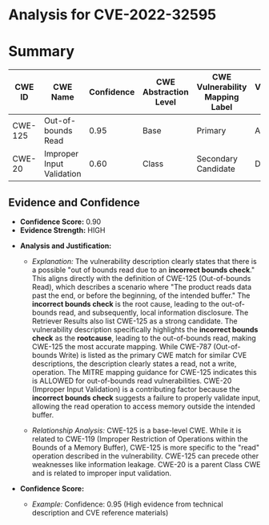 # Analysis for CVE-2022-32595

# Summary
| CWE ID | CWE Name | Confidence | CWE Abstraction Level | CWE Vulnerability Mapping Label | CWE-Vulnerability Mapping Notes |
|---|---|---|---|---|---|
| CWE-125 | Out-of-bounds Read | 0.95 | Base | Primary | Allowed |
| CWE-20 | Improper Input Validation | 0.60 | Class | Secondary Candidate | Discouraged |

## Evidence and Confidence

*   **Confidence Score:** 0.90
*   **Evidence Strength:** HIGH

- **Analysis and Justification:**  
  - *Explanation:* The vulnerability description clearly states that there is a possible "out of bounds read due to an **incorrect bounds check**." This aligns directly with the definition of CWE-125 (Out-of-bounds Read), which describes a scenario where "The product reads data past the end, or before the beginning, of the intended buffer." The **incorrect bounds check** is the root cause, leading to the out-of-bounds read, and subsequently, local information disclosure. The Retriever Results also list CWE-125 as a strong candidate. The vulnerability description specifically highlights the **incorrect bounds check** as the **rootcause**, leading to the out-of-bounds read, making CWE-125 the most accurate mapping. While CWE-787 (Out-of-bounds Write) is listed as the primary CWE match for similar CVE descriptions, the description clearly states a read, not a write, operation. The MITRE mapping guidance for CWE-125 indicates this is ALLOWED for out-of-bounds read vulnerabilities. CWE-20 (Improper Input Validation) is a contributing factor because the **incorrect bounds check** suggests a failure to properly validate input, allowing the read operation to access memory outside the intended buffer.

  - *Relationship Analysis:* CWE-125 is a base-level CWE. While it is related to CWE-119 (Improper Restriction of Operations within the Bounds of a Memory Buffer), CWE-125 is more specific to the "read" operation described in the vulnerability. CWE-125 can precede other weaknesses like information leakage. CWE-20 is a parent Class CWE and is related to improper input validation.

- **Confidence Score:**  
  - *Example:* Confidence: 0.95 (High evidence from technical description and CVE reference materials)